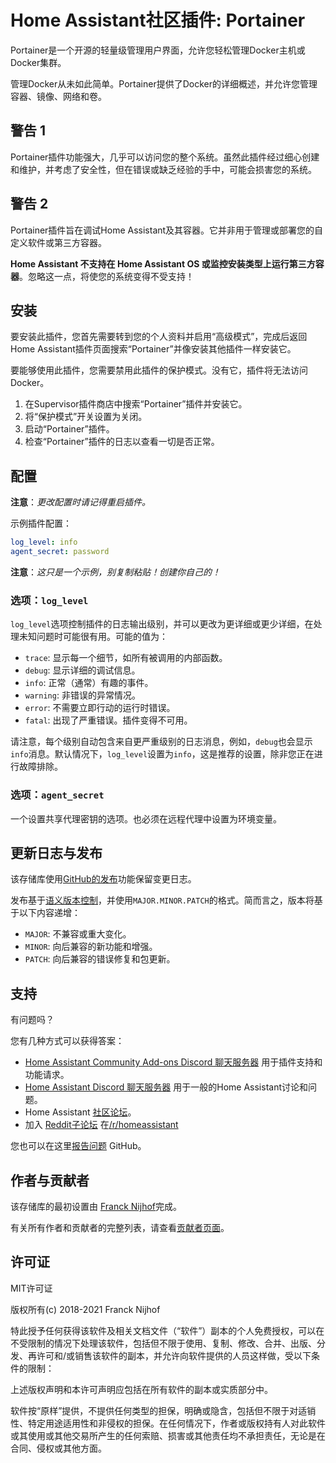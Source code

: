 # Home Assistant社区插件: Portainer

Portainer是一个开源的轻量级管理用户界面，允许您轻松管理Docker主机或Docker集群。

管理Docker从未如此简单。Portainer提供了Docker的详细概述，并允许您管理容器、镜像、网络和卷。

## 警告 1

Portainer插件功能强大，几乎可以访问您的整个系统。虽然此插件经过细心创建和维护，并考虑了安全性，但在错误或缺乏经验的手中，可能会损害您的系统。

## 警告 2

Portainer插件旨在调试Home Assistant及其容器。它并非用于管理或部署您的自定义软件或第三方容器。

**Home Assistant 不支持在 Home Assistant OS 或监控安装类型上运行第三方容器**。忽略这一点，将使您的系统变得不受支持！

## 安装

要安装此插件，您首先需要转到您的个人资料并启用“高级模式”，完成后返回Home Assistant插件页面搜索“Portainer”并像安装其他插件一样安装它。

要能够使用此插件，您需要禁用此插件的保护模式。没有它，插件将无法访问Docker。

1. 在Supervisor插件商店中搜索“Portainer”插件并安装它。
1. 将“保护模式”开关设置为关闭。
1. 启动“Portainer”插件。
1. 检查“Portainer”插件的日志以查看一切是否正常。

## 配置

**注意**：_更改配置时请记得重启插件。_

示例插件配置：

```yaml
log_level: info
agent_secret: password
```

**注意**：_这只是一个示例，别复制粘贴！创建你自己的！_

### 选项：`log_level`

`log_level`选项控制插件的日志输出级别，并可以更改为更详细或更少详细，在处理未知问题时可能很有用。可能的值为：

- `trace`: 显示每一个细节，如所有被调用的内部函数。
- `debug`: 显示详细的调试信息。
- `info`: 正常（通常）有趣的事件。
- `warning`: 非错误的异常情况。
- `error`: 不需要立即行动的运行时错误。
- `fatal`: 出现了严重错误。插件变得不可用。

请注意，每个级别自动包含来自更严重级别的日志消息，例如，`debug`也会显示`info`消息。默认情况下，`log_level`设置为`info`，这是推荐的设置，除非您正在进行故障排除。

### 选项：`agent_secret`

一个设置共享代理密钥的选项。也必须在远程代理中设置为环境变量。

## 更新日志与发布

该存储库使用[GitHub的发布][releases]功能保留变更日志。

发布基于[语义版本控制][semver]，并使用`MAJOR.MINOR.PATCH`的格式。简而言之，版本将基于以下内容递增：

- `MAJOR`: 不兼容或重大变化。
- `MINOR`: 向后兼容的新功能和增强。
- `PATCH`: 向后兼容的错误修复和包更新。

## 支持

有问题吗？

您有几种方式可以获得答案：

- [Home Assistant Community Add-ons Discord 聊天服务器][discord] 用于插件支持和功能请求。
- [Home Assistant Discord 聊天服务器][discord-ha] 用于一般的Home Assistant讨论和问题。
- Home Assistant [社区论坛][forum]。
- 加入 [Reddit子论坛][reddit] 在[/r/homeassistant][reddit]

您也可以在这里[报告问题][issue] GitHub。

## 作者与贡献者

该存储库的最初设置由 [Franck Nijhof][frenck]完成。

有关所有作者和贡献者的完整列表，请查看[贡献者页面][contributors]。

## 许可证

MIT许可证

版权所有(c) 2018-2021 Franck Nijhof

特此授予任何获得该软件及相关文档文件（“软件”）副本的个人免费授权，可以在不受限制的情况下处理该软件，包括但不限于使用、复制、修改、合并、出版、分发、再许可和/或销售该软件的副本，并允许向软件提供的人员这样做，受以下条件的限制：

上述版权声明和本许可声明应包括在所有软件的副本或实质部分中。

软件按“原样”提供，不提供任何类型的担保，明确或隐含，包括但不限于对适销性、特定用途适用性和非侵权的担保。在任何情况下，作者或版权持有人对此软件或其使用或其他交易所产生的任何索赔、损害或其他责任均不承担责任，无论是在合同、侵权或其他方面。

[contributors]: https://github.com/hassio-addons/addon-portainer/graphs/contributors
[discord-ha]: https://discord.gg/c5DvZ4e
[discord]: https://discord.me/hassioaddons
[forum]: https://community.home-assistant.io/t/home-assistant-community-add-on-portainer/68836?u=frenck
[frenck]: https://github.com/frenck
[issue]: https://github.com/hassio-addons/addon-portainer/issues
[reddit]: https://reddit.com/r/homeassistant
[releases]: https://github.com/hassio-addons/addon-portainer/releases
[semver]: http://semver.org/spec/v2.0.0.htm